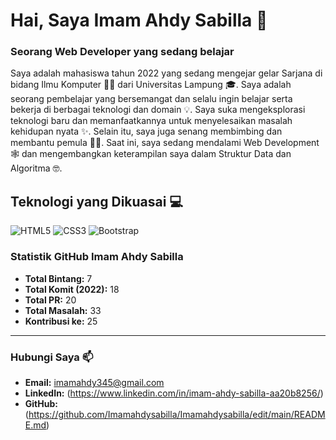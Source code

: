 # Hai, Saya Imam Ahdy Sabilla 👋
### Seorang Web Developer yang sedang belajar

Saya adalah mahasiswa tahun 2022 yang sedang mengejar gelar Sarjana di bidang Ilmu Komputer 🧑‍🎓 dari Universitas Lampung 🎓. Saya adalah seorang pembelajar yang bersemangat dan selalu ingin belajar serta bekerja di berbagai teknologi dan domain 💡. Saya suka mengeksplorasi teknologi baru dan memanfaatkannya untuk menyelesaikan masalah kehidupan nyata ✨. Selain itu, saya juga senang membimbing dan membantu pemula 👨‍💻. Saat ini, saya sedang mendalami Web Development 🕸️ dan mengembangkan keterampilan saya dalam Struktur Data dan Algoritma 🤓.

## Teknologi yang Dikuasai 💻

![HTML5](https://img.shields.io/badge/-HTML5-E34F26?style=flat&logo=html5&logoColor=white)
![CSS3](https://img.shields.io/badge/-CSS3-1572B6?style=flat&logo=css3)
![Bootstrap](https://img.shields.io/badge/-Bootstrap-563D7C?style=flat&logo=bootstrap)


### Statistik GitHub Imam Ahdy Sabilla
- **Total Bintang:** 7
- **Total Komit (2022):** 18
- **Total PR:** 20
- **Total Masalah:** 33
- **Kontribusi ke:** 25


---

### Hubungi Saya 📫
- **Email:** [imamahdy345@gmail.com](mailto:imamahdy345@gmail.com)
- **LinkedIn:** (https://www.linkedin.com/in/imam-ahdy-sabilla-aa20b8256/)
- **GitHub:** (https://github.com/Imamahdysabilla/Imamahdysabilla/edit/main/README.md)

